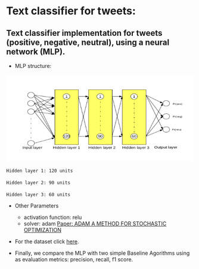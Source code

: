 # Text classifier for tweets:
## Text classifier implementation for tweets (positive, negative, neutral), using a neural network (MLP). 

* MLP structure:

![MLP Image](https://github.com/antok33/TweetsClassificationNN/blob/master/NN.png)
    
    Hidden layer 1: 120 units
    
    Hidden layer 2: 90 units
    
    Hidden layer 3: 60 units
 
* Other Parameters
    * activation function: relu
    * solver: adam [Paper: ADAM A METHOD FOR STOCHASTIC OPTIMIZATION](https://arxiv.org/pdf/1412.6980.pdf)
    
* For the dataset click [here](http://alt.qcri.org/semeval2016/task4/).

* Finally, we compare the MLP with two simple Baseline Agorithms using as evaluation metrics: precision, recall, f1 score.
